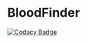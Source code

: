 # BloodFinder
[![Codacy Badge](https://api.codacy.com/project/badge/Grade/fd2f223dcffe4037a4b8acbddd467c45)](https://app.codacy.com/app/mehmet.keskin/BloodFinder?utm_source=github.com&utm_medium=referral&utm_content=kpmehmetkeskin/BloodFinder&utm_campaign=Badge_Grade_Dashboard)